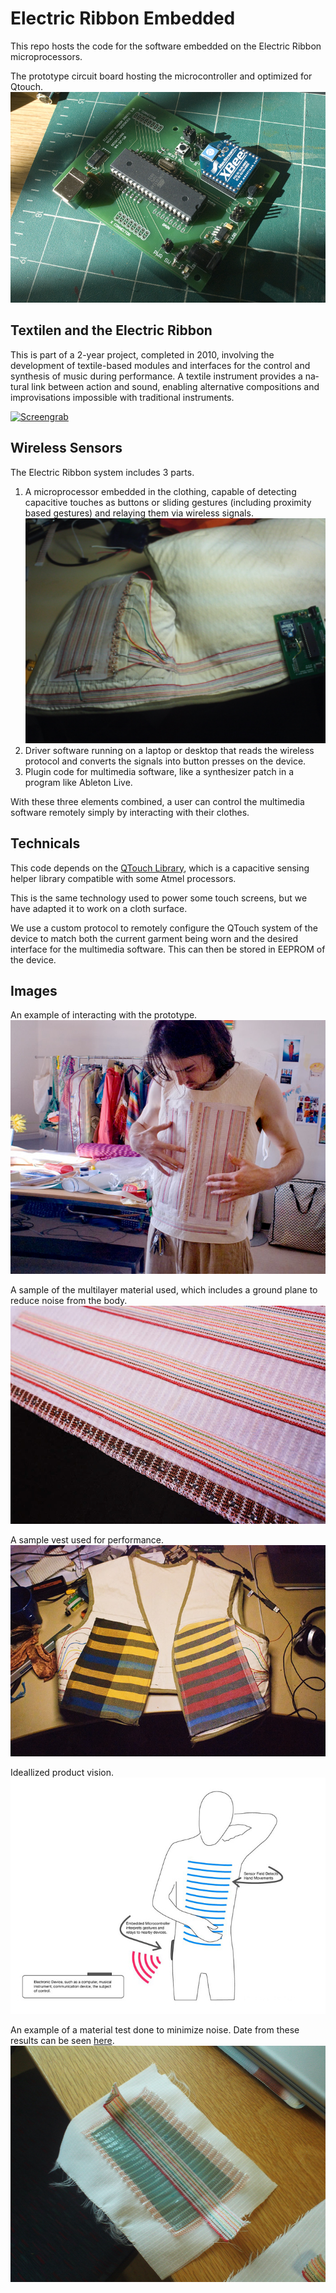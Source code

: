 # Electric Ribbon Embedded

This repo hosts the code for the software embedded on the Electric Ribbon
microprocessors.

The prototype circuit board hosting the microcontroller and optimized for Qtouch.
![ER Image 1](img/er_proto.jpg)

## Textilen and the Electric Ribbon

This is part of a 2-year project, completed in 2010, involving the development of textile-­based modules and inter­faces for the con­trol and syn­the­sis of music during per­for­mance. A tex­tile in­stru­ment pro­vides a na­tur­al link be­tween action and sound, en­abl­ing al­ter­na­tive comp­o­si­tions and im­prov­isa­tions im­possible with tradi­tional in­stru­ments.

[![Screengrab](https://img.youtube.com/vi/45vW1L8k5Bc/0.jpg)](https://www.youtube.com/watch?v=45vW1L8k5Bc)

## Wireless Sensors

The Electric Ribbon system includes 3 parts.

1. A microprocessor embedded in the clothing, capable of detecting capacitive touches as buttons or sliding gestures (including proximity based gestures) and relaying them via wireless signals. ![ER Image 2](img/er_proto01.jpg)
2. Driver software running on a laptop or desktop that reads the wireless protocol and converts the signals into button presses on the device.
3. Plugin code for multimedia software, like a synthesizer patch in a program like Ableton Live.

With these three elements combined, a user can control the multimedia software remotely simply by interacting with their clothes.


## Technicals

This code depends on the [QTouch Library](https://www.microchip.com/en-us/development-tool/atmel-qtouch-library), which is a capacitive sensing helper library compatible with some Atmel processors.

This is the same technology used to power some touch screens, but we have adapted it to work on a cloth surface.

We use a custom protocol to remotely configure the QTouch system of the device to match both the current garment being worn and the desired interface for the multimedia software. This can then be stored in EEPROM of the device.

## Images

An example of interacting with the prototype.
![ER Image 4](img/er_proto03.jpg)

A sample of the multilayer material used, which includes a ground plane to reduce noise from the body.
![ER Image 5](img/er_proto04.jpg)

A sample vest used for performance.
![ER Image 6](img/er_proto05.jpg)

Ideallized product vision.
![ER Image 7](img/er_proto06.jpg)

An example of a material test done to minimize noise. Date from these results can be seen [here](material_tests/).
![ER Image 3](img/er_proto02.jpg)
